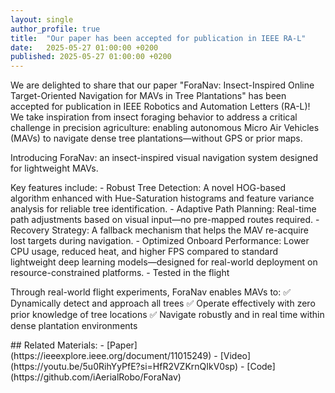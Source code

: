 ```yaml
---
layout: single
author_profile: true
title:  "Our paper has been accepted for publication in IEEE RA-L"
date:   2025-05-27 01:00:00 +0200
published: 2025-05-27 01:00:00 +0200
---
```


<p>
We are delighted to share that our paper "ForaNav: Insect-Inspired Online Target-Oriented Navigation for MAVs in Tree Plantations" has been accepted for publication in IEEE Robotics and Automation Letters (RA-L)! 
We take inspiration from insect foraging behavior to address a critical challenge in precision agriculture: enabling autonomous Micro Air Vehicles (MAVs) to navigate dense tree plantations—without GPS or prior maps.
</p>
<p>
Introducing ForaNav: an insect-inspired visual navigation system designed for lightweight MAVs.
</p>
<p>
Key features include:
- Robust Tree Detection: A novel HOG-based algorithm enhanced with Hue-Saturation histograms and feature variance analysis for reliable tree identification.
- Adaptive Path Planning: Real-time path adjustments based on visual input—no pre-mapped routes required.
- Recovery Strategy: A fallback mechanism that helps the MAV re-acquire lost targets during navigation.
- Optimized Onboard Performance: Lower CPU usage, reduced heat, and higher FPS compared to standard lightweight deep learning models—designed for real-world deployment on resource-constrained platforms.
- Tested in the flight
</p>
<p>
Through real-world flight experiments, ForaNav enables MAVs to:
✅ Dynamically detect and approach all trees
✅ Operate effectively with zero prior knowledge of tree locations
✅ Navigate robustly and in real time within dense plantation environments
</p>
<!--more-->
## Related Materials:
- [Paper](https://ieeexplore.ieee.org/document/11015249)
- [Video](https://youtu.be/5u0RihYyPfE?si=HfR2VZKrnQIkV0sp)
- [Code](https://github.com/iAerialRobo/ForaNav)

